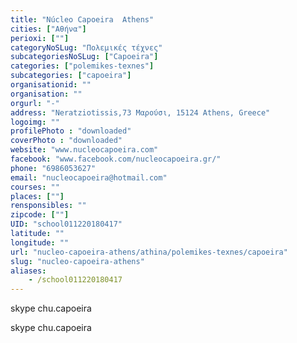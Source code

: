 ```yaml
---
title: "Núcleo Capoeira  Athens"
cities: ["Αθήνα"]
perioxi: [""]
categoryNoSLug: "Πολεμικές τέχνες"
subcategoriesNoSLug: ["Capoeira"]
categories: ["polemikes-texnes"]
subcategories: ["capoeira"]
organisationid: ""
organisation: ""
orgurl: "-"
address: "Neratziotissis,73 Μαρούσι, 15124 Athens, Greece"
logoimg: ""
profilePhoto : "downloaded"
coverPhoto : "downloaded"
website: "www.nucleocapoeira.com"
facebook: "www.facebook.com/nucleocapoeira.gr/"
phone: "6986053627"
email: "nucleocapoeira@hotmail.com"
courses: ""
places: [""]
rensponsibles: ""
zipcode: [""]
UID: "school011220180417"
latitude: ""
longitude: ""
url: "nucleo-capoeira-athens/athina/polemikes-texnes/capoeira"
slug: "nucleo-capoeira-athens"
aliases:
    - /school011220180417
---
```



skype chu.capoeira

skype chu.capoeira